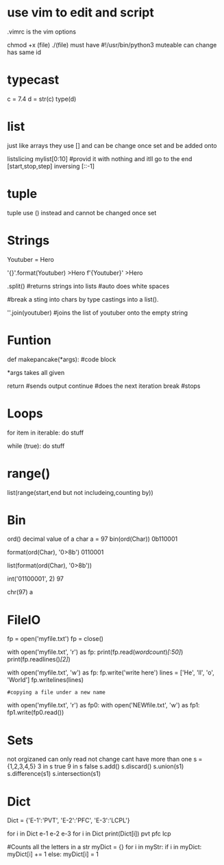 # use vim to edit and script
  .vimrc is the vim options

  chmod +x (file)
  ./(file) 
  must have 
  #!/usr/bin/python3
  muteable can change has same id

# typecast 
  c = 7.4 
  d = str(c)
  type(d)
  <class str>
  
# list
  just like arrays they use [] and can be change once set and be added onto
  
  listslicing
  mylist[0:10] #provid it with nothing and itll go to the end
    [start,stop,step]     inversing [::-1]
  
# tuple
  tuple use () instead and cannot be changed once set 
  
# Strings
  Youtuber = Hero
  
  '{}'.format(Youtuber)
  \>Hero
  f'{Youtuber}'
  \>Hero
  
  .split() #returns strings into lists #auto does white spaces
  
  #break a sting into chars by type castings into a list().
 
  ''.join(youtuber) #joins the list of youtuber onto the empty string 
  
# Funtion
  def makepancake(*args):
    #code block
  
  *args takes all given 
  
  return #sends output
  continue #does the next iteration
  break #stops
  
# Loops
  for item in iterable:
    do stuff
  
  while (true):
    do stuff
  
# range()
  list(range(start,end but not includeing,counting by))
  
# Bin
  ord()
  decimal value of a char
  a = 97
 bin(ord(Char))
  0b110001
  
  format(ord(Char), '0>8b')
  0110001
  
  list(format(ord(Char), '0>8b'))
  
  int('01100001', 2)
  97
  
  chr(97) 
  a
  
# FileIO
  fp = open('myfile.txt')
  fp = close()
  
  with open('myfile.txt', 'r') as fp:
    print(fp.read(*wordcount*)*[:50]*)
    print(fp.readlines()*[2]*)
  
  
  with open('myfile.txt', 'w') as fp:
    fp.write('write here')
    lines = ['He', 'll', 'o', 'World']
    fp.writelines(lines)
   
    #copying a file under a new name
  
  with open('myfile.txt', 'r') as fp0:
    with open('NEWfile.txt', 'w') as fp1:
      fp1.write(fp0.read())  
# Sets
  not orgizaned 
  can only read not change
  cant have more than one
  s = {1,2,3,4,5}
  3 in s 
    true
  9 in s
    false
  s.add()
  s.discard()
  s.union(s1)
  s.difference(s1)
  s.intersection(s1)
  
# Dict
  Dict = {'E-1':'PVT', 'E-2':'PFC', 'E-3':'LCPL'}
  
  for i in Dict
  e-1
  e-2
  e-3
  for i in Dict
    print(Dict[i])
  pvt
  pfc
  lcp
  
  #Counts all the letters in a str
  myDict = {}
  for i in myStr:
    if i in myDict:
        myDict[i] += 1
    else:
        myDict[i] = 1
  
